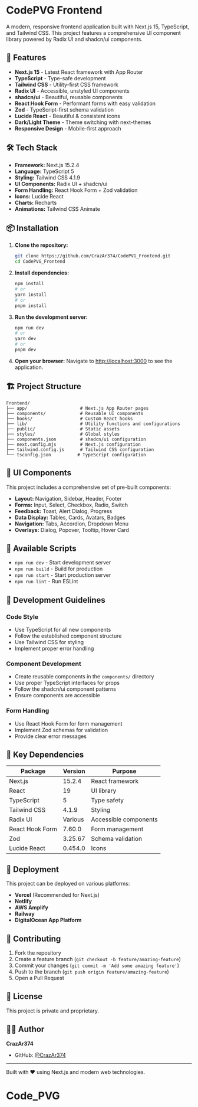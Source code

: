 # CodePVG Frontend

A modern, responsive frontend application built with Next.js 15, TypeScript, and Tailwind CSS. This project features a comprehensive UI component library powered by Radix UI and shadcn/ui components.

## 🚀 Features

- **Next.js 15** - Latest React framework with App Router
- **TypeScript** - Type-safe development
- **Tailwind CSS** - Utility-first CSS framework
- **Radix UI** - Accessible, unstyled UI components
- **shadcn/ui** - Beautiful, reusable components
- **React Hook Form** - Performant forms with easy validation
- **Zod** - TypeScript-first schema validation
- **Lucide React** - Beautiful & consistent icons
- **Dark/Light Theme** - Theme switching with next-themes
- **Responsive Design** - Mobile-first approach

## 🛠️ Tech Stack

- **Framework:** Next.js 15.2.4
- **Language:** TypeScript 5
- **Styling:** Tailwind CSS 4.1.9
- **UI Components:** Radix UI + shadcn/ui
- **Form Handling:** React Hook Form + Zod validation
- **Icons:** Lucide React
- **Charts:** Recharts
- **Animations:** Tailwind CSS Animate

## 📦 Installation

1. **Clone the repository:**
   ```bash
   git clone https://github.com/CrazAr374/CodePVG_Frontend.git
   cd CodePVG_Frontend
   ```

2. **Install dependencies:**
   ```bash
   npm install
   # or
   yarn install
   # or
   pnpm install
   ```

3. **Run the development server:**
   ```bash
   npm run dev
   # or
   yarn dev
   # or
   pnpm dev
   ```

4. **Open your browser:**
   Navigate to [http://localhost:3000](http://localhost:3000) to see the application.

## 🏗️ Project Structure

```
Frontend/
├── app/                    # Next.js App Router pages
├── components/             # Reusable UI components
├── hooks/                  # Custom React hooks
├── lib/                    # Utility functions and configurations
├── public/                 # Static assets
├── styles/                 # Global styles
├── components.json         # shadcn/ui configuration
├── next.config.mjs         # Next.js configuration
├── tailwind.config.js      # Tailwind CSS configuration
└── tsconfig.json          # TypeScript configuration
```

## 🎨 UI Components

This project includes a comprehensive set of pre-built components:

- **Layout:** Navigation, Sidebar, Header, Footer
- **Forms:** Input, Select, Checkbox, Radio, Switch
- **Feedback:** Toast, Alert Dialog, Progress
- **Data Display:** Tables, Cards, Avatars, Badges
- **Navigation:** Tabs, Accordion, Dropdown Menu
- **Overlays:** Dialog, Popover, Tooltip, Hover Card

## 📱 Available Scripts

- `npm run dev` - Start development server
- `npm run build` - Build for production
- `npm run start` - Start production server
- `npm run lint` - Run ESLint

## 🎯 Development Guidelines

### Code Style
- Use TypeScript for all new components
- Follow the established component structure
- Use Tailwind CSS for styling
- Implement proper error handling

### Component Development
- Create reusable components in the `components/` directory
- Use proper TypeScript interfaces for props
- Follow the shadcn/ui component patterns
- Ensure components are accessible

### Form Handling
- Use React Hook Form for form management
- Implement Zod schemas for validation
- Provide clear error messages

## 🌟 Key Dependencies

| Package | Version | Purpose |
|---------|---------|---------|
| Next.js | 15.2.4 | React framework |
| React | 19 | UI library |
| TypeScript | 5 | Type safety |
| Tailwind CSS | 4.1.9 | Styling |
| Radix UI | Various | Accessible components |
| React Hook Form | 7.60.0 | Form management |
| Zod | 3.25.67 | Schema validation |
| Lucide React | 0.454.0 | Icons |

## 🚀 Deployment

This project can be deployed on various platforms:

- **Vercel** (Recommended for Next.js)
- **Netlify**
- **AWS Amplify**
- **Railway**
- **DigitalOcean App Platform**

## 🤝 Contributing

1. Fork the repository
2. Create a feature branch (`git checkout -b feature/amazing-feature`)
3. Commit your changes (`git commit -m 'Add some amazing feature'`)
4. Push to the branch (`git push origin feature/amazing-feature`)
5. Open a Pull Request

## 📄 License

This project is private and proprietary.

## 👨‍💻 Author

**CrazAr374**
- GitHub: [@CrazAr374](https://github.com/CrazAr374)

---

Built with ❤️ using Next.js and modern web technologies.
# Code_PVG
